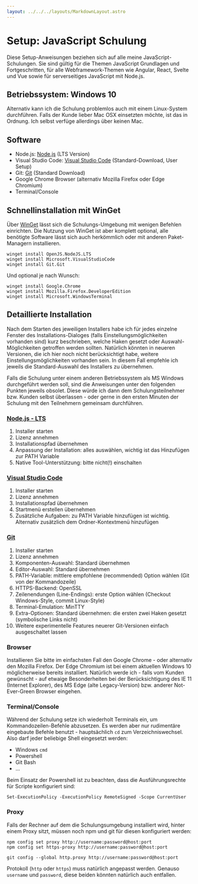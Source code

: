 ```yaml
---
layout: ../../../layouts/MarkdownLayout.astro
---
```


# Setup: JavaScript Schulung

Diese Setup-Anweisungen beziehen sich auf alle meine JavaScript-Schulungen. Sie sind gültig
für die Themen JavaScript Grundlagen und Fortgeschritten, für alle Webframework-Themen wie
Angular, React, Svelte und Vue sowie für serverseitiges JavaScript mit Node.js.

## Betriebssystem: Windows 10

Alternativ kann ich die Schulung problemlos auch mit einem Linux-System durchführen. Falls der Kunde lieber Mac OSX einsetzten möchte, ist das in Ordnung. Ich selbst verfüge allerdings über keinen Mac.

## Software

- Node.js: [Node.js](https://nodejs.org/) (LTS Version)
- Visual Studio Code: [Visual Studio Code](https://code.visualstudio.com/) (Standard-Download, User Setup)
- Git: [Git](https://git-scm.com/) (Standard Download)
- Google Chrome Browser (alternativ Mozilla Firefox oder Edge Chromium)
- Terminal/Console

## Schnellinstallation mit WinGet

Über [WinGet](https://docs.microsoft.com/en-us/windows/package-manager/winget/) lässt sich
die Schulungs-Umgebung mit wenigen Befehlen einrichten. Die Nutzung von WinGet ist aber komplett
optional, alle benötigte Software lässt sich auch herkömmlich oder mit anderen Paket-Managern
installieren.

    winget install OpenJS.NodeJS.LTS
    winget install Microsoft.VisualStudioCode
    winget install Git.Git

Und optional je nach Wunsch:

    winget install Google.Chrome
    winget install Mozilla.Firefox.DeveloperEdition
    winget install Microsoft.WindowsTerminal

## Detaillierte Installation

Nach dem Starten des jeweiligen Installers habe ich für jedes einzelne Fenster des Installations-Dialoges (falls Einstellungsmöglichkeiten vorhanden sind) kurz beschrieben, welche Haken gesetzt oder Auswahl-Möglichkeiten getroffen werden sollten. Natürlich könnten in neueren Versionen, die ich hier noch nicht berücksichtigt habe, weitere Einstellungsmöglichkeiten vorhanden sein. In diesem Fall empfehle ich jeweils die Standard-Auswahl des Installers zu übernehmen.

Falls die Schulung unter einem anderen Betriebssystem als MS Windows durchgeführt werden soll, sind die Anweisungen unter den folgenden Punkten jeweils obsolet. Diese würde ich dann dem Schulungsteilnehmer bzw. Kunden selbst überlassen - oder gerne in den ersten Minuten der Schulung mit den Teilnehmern gemeinsam durchführen.

### [Node.js - LTS](https://nodejs.org/)

1. Installer starten
2. Lizenz annehmen
3. Installationspfad übernehmen
4. Anpassung der Installation: alles auswählen, wichtig ist das Hinzufügen zur PATH Variable
5. Native Tool-Unterstützung: bitte nicht(!) einschalten

### [Visual Studio Code](https://code.visualstudio.com/)

1. Installer starten
2. Lizenz annehmen
3. Installationspfad übernehmen
4. Startmenü erstellen übernehmen
5. Zusätzliche Aufgaben: zu PATH Variable hinzufügen ist wichtig. Alternativ zusätzlich dem Ordner-Kontextmenü hinzufügen

### [Git](https://git-scm.com/)

1. Installer starten
2. Lizenz annehmen
3. Komponenten-Auswahl: Standard übernehmen
4. Editor-Auswahl: Standard übernehmen
5. PATH-Variable: mittlere empfohlene (recommended) Option wählen (Git von der Kommandozeile)
6. HTTPS-Backend: OpenSSL
7. Zeilenendungen (Line-Endings): erste Option wählen (Checkout Windows-Style, commit Linux-Style)
8. Terminal-Emulation: MinTTY
9. Extra-Optionen: Standard übernehmen: die ersten zwei Haken gesetzt (symbolische Links nicht)
10. Weitere experimentelle Features neuerer Git-Versionen einfach ausgeschaltet lassen

### Browser

Installieren Sie bitte im einfachsten Fall den Google Chrome - oder alternativ den Mozilla Firefox. Der Edge Chromium ist bei einem aktuellen Windows 10 möglicherweise bereits installiert. Natürlich werde ich - falls vom Kunden gewünscht - auf etwaige Besonderheiten bei der Berücksichtigung des IE 11 (Internet Explorer), des MS Edge (alte Legacy-Version) bzw. anderer Not-Ever-Green Browser eingehen.

### Terminal/Console

Während der Schulung setze ich wiederholt Terminals ein, um Kommandozeilen-Befehle abzusetzen. Es werden aber nur rudimentäre eingebaute Befehle benutzt - hauptsächlich `cd` zum Verzeichniswechsel. Also darf jeder beliebige Shell eingesetzt werden:

- Windows `cmd`
- Powershell
- Git Bash
- ...

Beim Einsatz der Powershell ist zu beachten, dass die Ausführungsrechte für Scripte konfiguriert sind:

```
Set-ExecutionPolicy -ExecutionPolicy RemoteSigned -Scope CurrentUser
```

### Proxy

Falls der Rechner auf dem die Schulungsumgebung installiert wird, hinter einem Proxy sitzt, müssen noch npm und git für diesen konfiguriert werden:

```
npm config set proxy http://username:password@host:port
npm config set https-proxy http://username:password@host:port

git config --global http.proxy http://username:password@host:port
```

Protokoll (`http` oder `https`) muss natürlich angepasst werden. Genauso `username` und `password`, diese beiden könnten natürlich auch entfallen.
